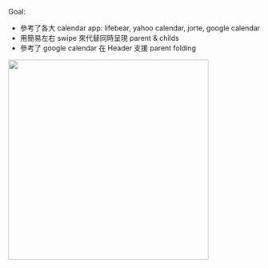 Goal:
  - 參考了各大 calendar app: lifebear, yahoo calendar, jorte, google calendar
  - 用簡易左右 swipe 來代替同時呈現 parent & childs
  - 參考了 google calendar 在 Header 支援 parent folding

<img src="https://raw.githubusercontent.com/wangchou/OnigiriNote/master/design/img/wireframe_v4.jpg" height="400">
